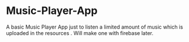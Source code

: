 # Music-Player-App

A basic Music Player App just to listen a limited amount of music which is uploaded in the resources . Will make one with firebase later.
